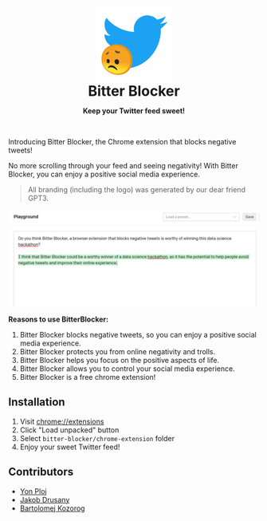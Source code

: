 <div align="center">
	<br>
	<img alt="Flowser logo" src="chrome-extension/bitterblocker_transparent.png" width="150" height="150">
	<h1 style="margin: 0">Bitter Blocker</h1>
	<p>
		<b>Keep your Twitter feed sweet!</b>
	</p>
	<br>
</div>


Introducing Bitter Blocker, the Chrome extension that blocks negative tweets! 

No more scrolling through your feed and seeing negativity! With Bitter Blocker, you can enjoy a positive social media experience.

> All branding (including the logo) was generated by our dear friend GPT3.

![](./assets/worthy.png)

**Reasons to use BitterBlocker:**
1. Bitter Blocker blocks negative tweets, so you can enjoy a positive social media experience.
2. Bitter Blocker protects you from online negativity and trolls.
3. Bitter Blocker helps you focus on the positive aspects of life.
4. Bitter Blocker allows you to control your social media experience.
5. Bitter Blocker is a free chrome extension!

## Installation

1. Visit [chrome://extensions](chrome://extensions/)
2. Click "Load unpacked" button
3. Select `bitter-blocker/chrome-extension` folder
4. Enjoy your sweet Twitter feed!

## Contributors
- [Yon Ploj](https://github.com/plojyon)
- [Jakob Drusany](https://github.com/jakic12)
- [Bartolomej Kozorog](https://github.com/bartolomej)